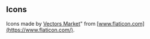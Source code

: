 ## Icons
Icons made by [Vectors Market](https://www.flaticon.com/authors/vectors-market)" from [www.flaticon.com](https://www.flaticon.com/).